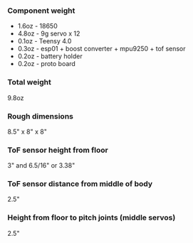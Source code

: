 ### Component weight
- 1.6oz - 18650
- 4.8oz - 9g servo x 12
- 0.1oz - Teensy 4.0
- 0.3oz - esp01 + boost converter + mpu9250 + tof sensor
- 0.2oz - battery holder
- 0.2oz - proto board

### Total weight
9.8oz

### Rough dimensions
8.5" x 8" x 8"

### ToF sensor height from floor
3" and 6.5/16" or 3.38"

### ToF sensor distance from middle of body
2.5"

### Height from floor to pitch joints (middle servos)
2.5"